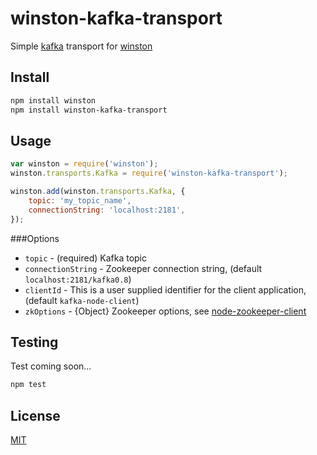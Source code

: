winston-kafka-transport
=======================
Simple [kafka](http://kafka.apache.org/) transport for [winston](https://github.com/flatiron/winston)

## Install

```sh
npm install winston
npm install winston-kafka-transport
```

## Usage

```js
var winston = require('winston');
winston.transports.Kafka = require('winston-kafka-transport');

winston.add(winston.transports.Kafka, {
    topic: 'my_topic_name',
    connectionString: 'localhost:2181',
});
```

###Options

* `topic` - (required) Kafka topic
* `connectionString` - Zookeeper connection string, (default `localhost:2181/kafka0.8`)
* `clientId` - This is a user supplied identifier for the client application, (default `kafka-node-client`)
* `zkOptions` - {Object} Zookeeper options, see [node-zookeeper-client](https://github.com/alexguan/node-zookeeper-client#client-createclientconnectionstring-options)

## Testing
Test coming soon...

```js
npm test
```

## License
[MIT](https://github.com/bigdatr/winston-kafka-transport/blob/master/LICENSE)